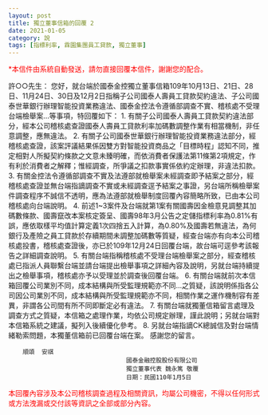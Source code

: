 ```yaml
---
layout: post
title: 獨立董事信箱的回覆 2
date: 2021-01-05
category: 說
tags: [指標利率, 霖園集團員工貸款, 獨立董事]
---
```


<p style="color:red">*本信件由系統自動發送，請勿直接回覆本信件，謝謝您的配合。</p>
許○○先生：
您好，就台端於國泰金控獨立董事信箱109年10月13日、21日、28日、11月24日、30日及12月2日指稱子公司國泰人壽員工貸款契約違法、子公司國泰世華銀行辦理智能投資業務違法、國泰金控法令遵循部調查不實、稽核處不受理台端檢舉案…等事項，特回覆如下：
1.	有關子公司國泰人壽員工貸款契約違法部分，經本公司稽核處查證國泰人壽員工貸款利率加碼數調整作業有相當機制，非任意調整，應無違法。
2.	有關子公司國泰世華銀行辦理智能投資業務違法部分，經稽核處查證，該案評議結果係因雙方對智能投資商品之「目標時程」認知不同，推定相對人所擬契約條款之文意未臻明確，而依消費者保護法第11條第2項規定，作有利於消費者之解釋；惟經調查，所爭議之扣款事實係依約定辦理，非違法扣款。
3.	有關金控法令遵循部調查不實及法遵部就檢舉案未經調查即予結案之部分，經稽核處查證並無台端指謫調查不實或未經調查逕予結案之事證，另台端所稱檢舉案件調查程序不誠信不透明，應為法遵部就檢舉制度回覆內容簡略所致，已由本公司稽核處向台端說明。
4.	前述1~3案件及台端就第1案有關國壽因金檢意見調整其加碼數條款、國壽竄改本案核定簽呈、國壽98年3月公告之定儲指標利率為0.81%有誤，應依取樣平均值計算定義1次四捨五入計算，為0.80%及國壽若無違法，為何銀行及產險之員工貸款於存續期間未調整加碼數等質疑，經查台端亦有向本公司稽核處投書，稽核處查證後，亦已於109年12月24日回覆台端，故台端可逕參考該報告之詳細調查說明。
5.	有關台端指稱稽核處不受理台端檢舉案之部分，經查稽核處已指派人員聯繫台端並請台端提出檢舉事項之詳細內容及說明，另就台端持續提出之檢舉事項，稽核處亦予以受理並於調查後回覆台端。
6.	有關台端就前次本信箱回覆公司業別不同，成本結構與所受監理規範亦不同…之質疑，該說明係指各公司因公司業別不同，成本結構與所受監理規範亦不同，相關作業之運作機制容有差異，非謂各公司間有所不同即斷定必有違法。
7.	有關台端就獨董信箱留言處理及調查方式之質疑，本信箱之處理作業，均依公司規定辦理，謹此說明；另就台端對本信箱系統之建議，擬列入後續優化參考。
8.	另就台端指謫CK總誠信及對台端情緒勒索問題，本獨董信箱前已回覆台端在案。
感謝您的留言。

        順頌  安祺
                                     國泰金融控股股份有限公司
                                     獨立董事代表 魏永篤 敬覆
                                     日期：民國110年1月5日

<p style="color:red">本回覆內容涉及本公司稽核調查過程及相關資訊，均屬公司機密，不得以任何形式或方法洩漏或交付該等資訊之全部或部分內容。</p>
